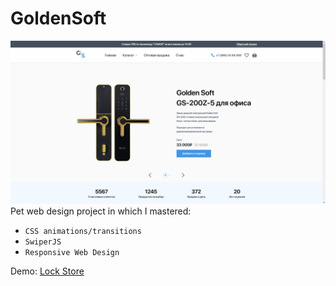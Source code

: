 # GoldenSoft
![alt text](preview.png "Lock store")
Pet web design project in which I mastered:
  * `CSS animations/transitions`
  * `SwiperJS`
  * `Responsive Web Design`

Demo: [Lock Store](https://androseiv.github.io/GoldenSoft)
